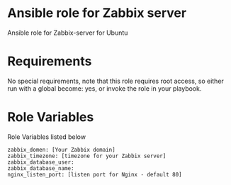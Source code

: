 # Ansible role for Zabbix server
Ansible role for Zabbix-server for Ubuntu

# Requirements
No special requirements, note that this role requires root access, so either run with a global become: yes, or invoke the role in your playbook.

# Role Variables 
Role Variables listed below
```
zabbix_domen: [Your Zabbix domain]
zabbix_timezone: [timezone for your Zabbix server]
zabbix_database_user:
zabbix_database_name:
nginx_listen_port: [listen port for Nginx - default 80]
```
